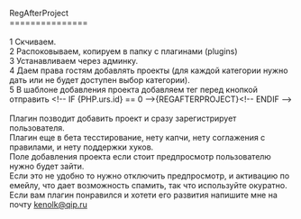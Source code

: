 RegAfterProject<br>
===============<br>
<br>
1 Скчиваем.<br>
2 Распоковываем, копируем в папку с плагинами (plugins)<br>
3 Устанавливаем через админку.<br>
4 Даем права гостям добавлять проекты (для каждой категории нужно дать или не будет доступен выбор категории).<br>
5 В шаблоне добавления проекта добавляем тег перед кнопкой отправить &lt;!-- IF {PHP.urs.id} == 0 --&gt;{REGAFTERPROJECT}&lt;!-- ENDIF --&gt;<br>
<br>
Плагин позводит добавить проект и сразу зарегистрирует пользователя.<br>
Плагин еще в бета тесстирование, нету капчи, нету соглажения с правилами,  и нету поддержки хуков.<br>
Поле добавления проекта если стоит предпросмотр пользователю нужно будет зайти.<br>
Если это не удобно то нужно отключить предпросмотр,  и активацию по емейлу,  что дает возможность спамить, так что используйте окуратно.<br>
Если вам плагин понравился и хотети его развития напишите мне на почту kenolk@qip.ru<br>
